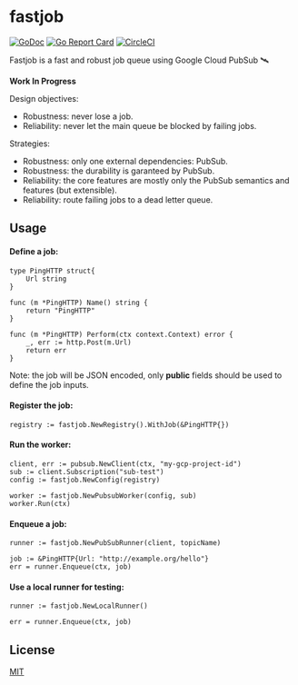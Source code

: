 # fastjob

[![GoDoc](https://godoc.org/github.com/pior/fastjob?status.svg)](https://godoc.org/github.com/pior/fastjob)
[![Go Report Card](https://goreportcard.com/badge/github.com/pior/fastjob)](https://goreportcard.com/report/github.com/pior/fastjob)
[![CircleCI](https://circleci.com/gh/pior/fastjob.svg?style=svg)](https://circleci.com/gh/pior/fastjob)

Fastjob is a fast and robust job queue using Google Cloud PubSub 🛰

**Work In Progress**

Design objectives:
- Robustness: never lose a job.
- Reliability: never let the main queue be blocked by failing jobs.

Strategies:
- Robustness: only one external dependencies: PubSub.
- Robustness: the durability is garanteed by PubSub.
- Reliability: the core features are mostly only the PubSub semantics and features (but extensible).
- Reliability: route failing jobs to a dead letter queue.

## Usage

#### Define a job:

```golang
type PingHTTP struct{
    Url string
}

func (m *PingHTTP) Name() string {
	return "PingHTTP"
}

func (m *PingHTTP) Perform(ctx context.Context) error {
    _, err := http.Post(m.Url)
	return err
}
```

Note: the job will be JSON encoded, only **public** fields should be used to define the job inputs.


#### Register the job:

```golang
registry := fastjob.NewRegistry().WithJob(&PingHTTP{})
```

#### Run the worker:

```golang
client, err := pubsub.NewClient(ctx, "my-gcp-project-id")
sub := client.Subscription("sub-test")
config := fastjob.NewConfig(registry)

worker := fastjob.NewPubsubWorker(config, sub)
worker.Run(ctx)
```

#### Enqueue a job:

```golang
runner := fastjob.NewPubSubRunner(client, topicName)

job := &PingHTTP{Url: "http://example.org/hello"}
err = runner.Enqueue(ctx, job)
```

#### Use a local runner for testing:

```golang
runner := fastjob.NewLocalRunner()

err = runner.Enqueue(ctx, job)
```

## License

[MIT](LICENSE)
